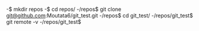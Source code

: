 -$ mkdir repos
-$ cd repos/
-/repos$ git clone git@github.com:Moutata6/git_test.git
-/repos$ cd git_test/
-/repos/git_test$ git remote -v
-/repos/git_test$
